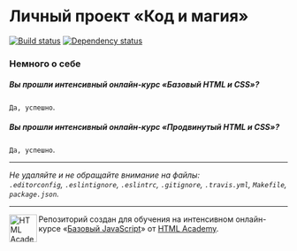 # Личный проект «Код и магия»

[![Build status][travis-image]][travis-url]
[![Dependency status][dependency-image]][dependency-url]

### Немного о себе

##### Вы прошли интенсивный онлайн-курс «Базовый HTML и CSS»?
`Да, успешно`.

##### Вы прошли интенсивный онлайн-курс «Продвинутый HTML и CSS»?
`Да, успешно`.

---

_Не удаляйте и не обращайте внимание на файлы:_<br>
_`.editorconfig`, `.eslintignore`, `.eslintrc`, `.gitignore`, `.travis.yml`, `Makefile`, `package.json`._

---

<a href="https://htmlacademy.ru/js_intensive"><img align="left" width="50" height="50" title="HTML Academy" src="https://up.htmlacademy.ru/static/img/intensive/javascript/logo-for-github.svg"></a>

Репозиторий создан для обучения на интенсивном онлайн-курсе «[Базовый JavaScript](https://htmlacademy.ru/js_intensive)» от [HTML Academy](https://htmlacademy.ru).

[travis-image]: https://travis-ci.org/js-htmlacademy/42761-code-and-magick.svg?branch=master
[travis-url]: https://travis-ci.org/js-htmlacademy/42761-code-and-magick
[dependency-image]: https://david-dm.org/js-htmlacademy/42761-code-and-magick.svg?style=flat-square
[dependency-url]: https://david-dm.org/js-htmlacademy/42761-code-and-magick

